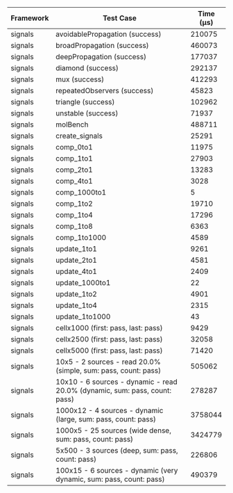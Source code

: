 | Framework | Test Case | Time (μs) |
| --- | --- | --- |
| signals | avoidablePropagation (success) | 210075 |
| signals | broadPropagation (success) | 460073 |
| signals | deepPropagation (success) | 177037 |
| signals | diamond (success) | 292137 |
| signals | mux (success) | 412293 |
| signals | repeatedObservers (success) | 45823 |
| signals | triangle (success) | 102962 |
| signals | unstable (success) | 71937 |
| signals | molBench | 488711 |
| signals | create_signals | 25291 |
| signals | comp_0to1 | 11975 |
| signals | comp_1to1 | 27903 |
| signals | comp_2to1 | 13283 |
| signals | comp_4to1 | 3028 |
| signals | comp_1000to1 | 5 |
| signals | comp_1to2 | 19710 |
| signals | comp_1to4 | 17296 |
| signals | comp_1to8 | 6363 |
| signals | comp_1to1000 | 4589 |
| signals | update_1to1 | 9261 |
| signals | update_2to1 | 4581 |
| signals | update_4to1 | 2409 |
| signals | update_1000to1 | 22 |
| signals | update_1to2 | 4901 |
| signals | update_1to4 | 2315 |
| signals | update_1to1000 | 43 |
| signals | cellx1000 (first: pass, last: pass) | 9429 |
| signals | cellx2500 (first: pass, last: pass) | 32058 |
| signals | cellx5000 (first: pass, last: pass) | 71420 |
| signals | 10x5 - 2 sources - read 20.0% (simple, sum: pass, count: pass) | 505062 |
| signals | 10x10 - 6 sources - dynamic - read 20.0% (dynamic, sum: pass, count: pass) | 278287 |
| signals | 1000x12 - 4 sources - dynamic (large, sum: pass, count: pass) | 3758044 |
| signals | 1000x5 - 25 sources (wide dense, sum: pass, count: pass) | 3424779 |
| signals | 5x500 - 3 sources (deep, sum: pass, count: pass) | 226806 |
| signals | 100x15 - 6 sources - dynamic (very dynamic, sum: pass, count: pass) | 490379 |
